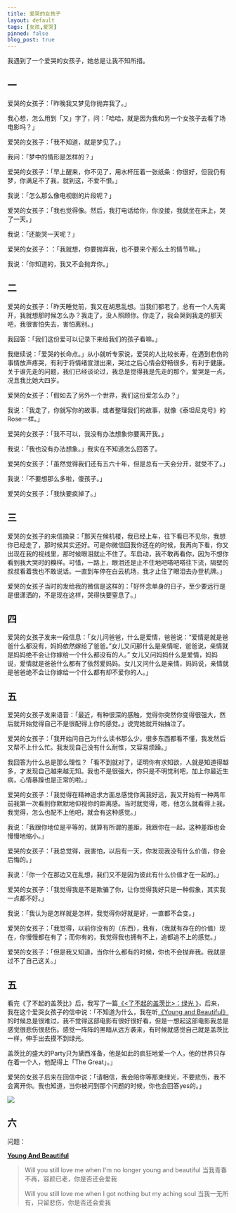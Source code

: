 ```yaml
---
title: 爱哭的女孩子
layout: default
tags: [女孩,爱哭]
pinned: false
blog_post: true
---
```


我遇到了一个爱哭的女孩子，她总是让我不知所措。


## 一
爱哭的女孩子：「昨晚我又梦见你抛弃我了。」

我心想，怎么用到「又」字了，问：「哈哈，就是因为我和另一个女孩子去看了场电影吗？」

爱哭的女孩子：「我不知道，就是梦见了。」

我问：「梦中的情形是怎样的？」

爱哭的女孩子：「早上醒来，你不见了，用水杯压着一张纸条：你很好，但我仍有梦，你满足不了我，就到这，不爱不恨。」

我说：「怎么那么像电视剧的片段呢？」

爱哭的女孩子：「我也觉得像。然后，我打电话给你，你没接，我就坐在床上，哭了一天。」

我说：「还能哭一天呢？」

爱哭的女孩子：：「我就想，你要抛弃我，也不要来个那么土的情节嘛。」

我说：「你知道的，我又不会抛弃你。」

## 二
爱哭的女孩子：「昨天睡觉前，我又在胡思乱想。当我们都老了，总有一个人先离开，我就想那时候怎么办？我走了，没人照顾你。你走了，我会哭到我走的那天吧，我很害怕失去，害怕离别。」

我回答：「我们这份爱可以记录下来给我们的孩子看嘛。」

我继续说：「爱哭的长命点。」从小就听专家说，爱哭的人比较长寿，在遇到悲伤的事情放声疼哭，有利于将情绪宣泄出来，哭过之后心情会舒畅很多，有利于健康。关于谁先走的问题，我们已经谈论过，我总是觉得我是先走的那个，爱哭是一点，况且我比她大四岁。

爱哭的女孩子：「假如去了另外一个世界，我们这份爱怎么办？」

我说：「我走了，你就写你的故事，或者整理我们的故事，就像《泰坦尼克号》的Rose一样。」

爱哭的女孩子：「我不可以，我没有办法想象你要离开我。」

我说：「我也没有办法想象。」我实在不知道怎么回答了。

爱哭的女孩子：「虽然觉得我们还有五六十年，但是总有一天会分开，就受不了。」

我说：「不要想那么多啦，傻孩子。」

爱哭的女孩子：「我快要疯掉了。」

## 三

爱哭的女孩子的来信摘录：「那天在候机楼，我已经上车，往下看已不见你，我想你已经走了，那时候其实还好。可是你微信回我你还在的时候，我再向下看，你又出现在我的视线里，那时候眼泪就止不住了。车启动，我不敢再看你，因为不想你看到我大哭时的糗样。可惜，一路上，眼泪还是止不住地吧嗒吧嗒往下流，隔壁的叔叔看着我也不敢说话。一直到车停在白云机场，我才止住了眼泪去办登机牌。」

爱哭的女孩子当时的发给我的微信是这样的：「好怀念单身的日子，至少要远行是是很潇洒的，不是现在这样，哭得快要窒息了。」

## 四
爱哭的女孩子发来一段信息：「女儿问爸爸，什么是爱情，爸爸说：“爱情是就是爸爸什么都没有，妈妈依然嫁给了爸爸。”女儿又问那什么是亲情呢，爸爸说，亲情就是妈妈绝不会让你嫁给一个什么都没有的人。”    女儿又问妈妈什么是爱情，妈妈说，爱情就是爸爸什么都有了依然爱妈妈。女儿又问什么是亲情，妈妈说，亲情就是爸爸绝不会让你嫁给一个什么都有却不爱你的人。」

## 五
爱哭的女孩子发来语音：「最近，有种很深的感触，觉得你突然你变得很强大，然后就开始觉得自己不是很配得上你的感觉。」说完她就开始抽泣了。

爱哭的女孩子：「我开始问自己为什么读书那么少，很多东西都看不懂，我发然后又帮不上什么忙。我发现自己没有什么耐性，又容易烦躁。」

我回答为什么总是那么理性？「看不到就对了，证明你有求知欲，人就是知道得越多，才发现自己越来越无知。我也不是很强大，你只是不明觉利吧，加上你最近生病，心情暴躁也是正常的啦。」

爱哭的女孩子：「我觉得在精神追求方面总感觉你离我好远，我又开始有一种两年前我第一次看到你默默地仰视你的距离感。当时就觉得，嗯，他怎么就看得上我，我觉得，怎么也配不上他吧，就会有这种感觉。」

我说：「我跟你地位是平等的，就算有所谓的差距，我跟你在一起，这种差距也会慢慢地缩小。」

爱哭的女孩子：「我总觉得，我害怕，以后有一天，你发现我没有什么价值，你会后悔的。」

我说：「你一个在那边又在乱想，我们又不是因为彼此有什么价值才在一起的。」

爱哭的女孩子：「我觉得我是不是欺骗了你，让你觉得我好只是一种假象，其实我一点都不好。」

我说：「我认为是怎样就是怎样，我觉得你好就是好，一直都不会变。」

爱哭的女孩子：「我觉得，以前你没有的（东西），我有，（我就有存在的价值）现在，你慢慢都在有了；而你有的，我觉得我也拥有不上，追都追不上的感觉。」

爱哭的女孩子：「但是我又知道，当你什么都有的时候，你也不会抛弃我。我就是过不了自己这关。」

## 五
看完《了不起的盖茨比》后，我写了一篇[《<了不起的盖茨比>：绿光 》](http://jianshu.io/p/06e69275c065)，后来，我在这个爱哭女孩子的信中说：「不知道为什么，我在听[《Young and Beautiful》](http://www.xiami.com/song/1771811908?spm=a1z1s.6659513.0.0.8sfabN)的时候总是很难过，我不觉得这部电影有很好很好看，但是一想起这部电影我总是感觉很悲伤很悲伤。感觉一阵阵的黑暗从远方袭来，有时候就感觉自己就是盖茨比一样，伸手出去摸不到绿光。

盖茨比的盛大的Party只为黛西准备，他是如此的疯狂地爱一个人，他的世界只存在着一个人，他配得上「The Great」。」

爱哭的女孩子后来在回信中说：「请相信，我会陪你等那束绿光，不要悲伤，我不会离开你。我也知道，当你被问到那个问题的时候，你也会回答yes的。」

![](http://ww3.sinaimg.cn/mw690/617ccc0ctw1ee4ymi0dd6j20zk0k00vd.jpg)

## 六
问题：

**[Young And Beautiful](http://www.xiami.com/song/1771811908?spm=a1z1s.6659513.0.0.8sfabN)**

>Will you still love me when I'm no longer young and beautiful
>当我青春不再，容颜已老，你是否还会爱我
>
>Will you still love me when I got nothing but my aching soul
>当我一无所有，只留悲伤，你是否还会爱我









